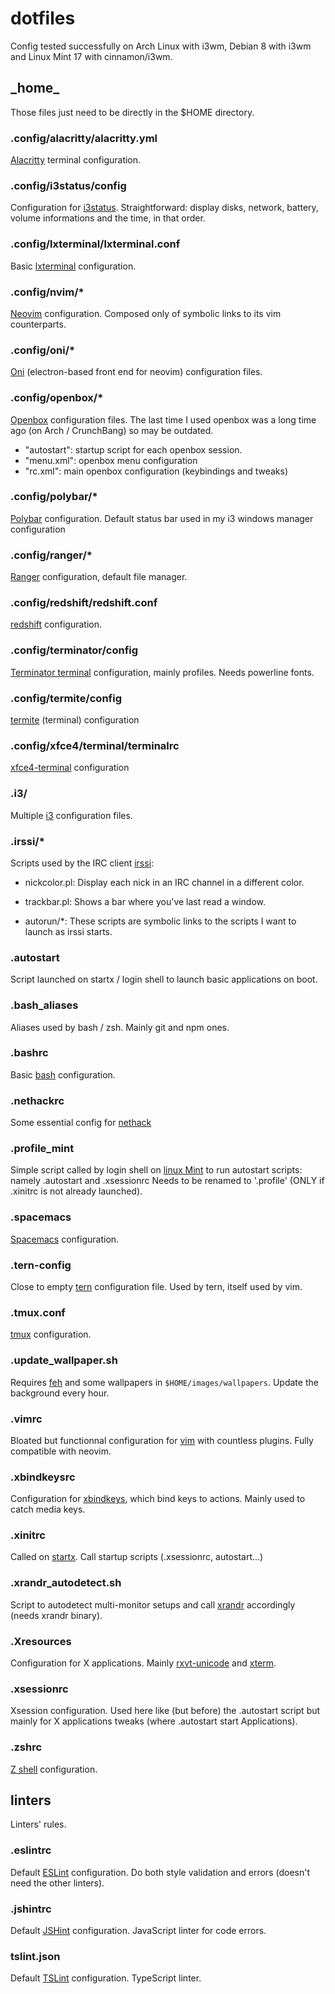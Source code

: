 # dotfiles

Config tested successfully on Arch Linux with i3wm, Debian 8 with i3wm and Linux Mint 17 with cinnamon/i3wm.

## \_home\_
Those files just need to be directly in the $HOME directory.

### .config/alacritty/alacritty.yml
[Alacritty](https://github.com/jwilm/alacritty) terminal configuration.

### .config/i3status/config
Configuration for [i3status](https://i3wm.org/i3status/).
Straightforward: display disks, network, battery, volume informations and the time, in that order.

### .config/lxterminal/lxterminal.conf
Basic [lxterminal](https://wiki.lxde.org/fr/LXTerminal) configuration.

### .config/nvim/*
[Neovim](https://neovim.io/) configuration.
Composed only of symbolic links to its vim counterparts.

### .config/oni/*
[Oni](https://github.com/onivim/oni) (electron-based front end for neovim) configuration files.

### .config/openbox/*
[Openbox](http://openbox.org/wiki/Main_Page) configuration files.
The last time I used openbox was a long time ago (on Arch / CrunchBang) so may be outdated.
 - "autostart": startup script for each openbox session.
 - "menu.xml": openbox menu configuration
 - "rc.xml": main openbox configuration (keybindings and tweaks)

### .config/polybar/*
[Polybar](https://polybar.github.io/) configuration.
Default status bar used in my i3 windows manager configuration

### .config/ranger/*
[Ranger](https://ranger.github.io/) configuration, default file manager.

### .config/redshift/redshift.conf
[redshift](http://jonls.dk/redshift/) configuration.

### .config/terminator/config
[Terminator terminal](https://gnometerminator.blogspot.com/p/introduction.html) configuration, mainly profiles. Needs powerline fonts.

### .config/termite/config
[termite](https://github.com/thestinger/termite) (terminal) configuration

### .config/xfce4/terminal/terminalrc
[xfce4-terminal](https://docs.xfce.org/apps/terminal/start) configuration

### .i3/
Multiple [i3](https://i3wm.org/) configuration files.

### .irssi/*
Scripts used by the IRC client [irssi](https://irssi.org/):
  - nickcolor.pl:
    Display each nick in an IRC channel in a different color.

  - trackbar.pl:
    Shows a bar where you've last read a window.

  - autorun/*:
    These scripts are symbolic links to the scripts I want to launch as irssi starts.

### .autostart
Script launched on startx / login shell to launch basic applications on boot.

### .bash_aliases
Aliases used by bash / zsh. Mainly git and npm ones.

### .bashrc
Basic [bash](https://www.gnu.org/software/bash/) configuration.

### .nethackrc
Some essential config for [nethack](https://www.nethack.org/)

### .profile_mint
Simple script called by login shell on [linux Mint](https://www.linuxmint.com/) to run autostart scripts: namely .autostart and .xsessionrc
Needs to be renamed to '.profile' (ONLY if .xinitrc is not already launched).

### .spacemacs
[Spacemacs](http://spacemacs.org/) configuration.

### .tern-config
Close to empty [tern](https://ternjs.net/) configuration file. Used by tern, itself used by vim.

### .tmux.conf
[tmux](https://github.com/tmux/tmux) configuration.

### .update\_wallpaper.sh
Requires [feh](https://feh.finalrewind.org/) and some wallpapers in `$HOME/images/wallpapers`.
Update the background every hour.

### .vimrc
Bloated but functionnal configuration for [vim](https://www.vim.org/) with countless plugins. Fully compatible with neovim.

### .xbindkeysrc
Configuration for [xbindkeys](https://linux.die.net/man/1/xbindkeys), which bind keys to actions. Mainly used to catch media keys.

### .xinitrc
Called on [startx](https://www.x.org/archive/X11R6.9.0/doc/html/startx.1.html). Call startup scripts (.xsessionrc, autostart...)

### .xrandr\_autodetect.sh
Script to autodetect multi-monitor setups and call [xrandr](https://www.x.org/archive/X11R7.5/doc/man/man1/xrandr.1.html) accordingly (needs xrandr binary).

### .Xresources
Configuration for X applications. Mainly [rxvt-unicode](http://software.schmorp.de/pkg/rxvt-unicode.html) and [xterm](https://invisible-island.net/xterm/).

### .xsessionrc
Xsession configuration. Used here like (but before) the .autostart script but mainly for X applications tweaks (where .autostart start Applications).

### .zshrc
[Z shell](http://www.zsh.org/) configuration.

## linters
Linters' rules.

### .eslintrc
Default [ESLint](https://eslint.org/) configuration. Do both style validation and errors (doesn't need the other linters).

### .jshintrc
Default [JSHint](http://jshint.com/) configuration. JavaScript linter for code errors.

### tslint.json
Default [TSLint](https://palantir.github.io/tslint/) configuration. TypeScript linter.
